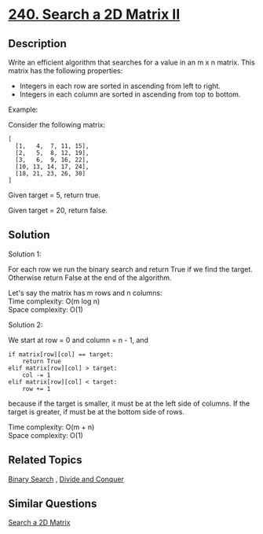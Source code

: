 # [240. Search a 2D Matrix II](https://leetcode.com/problems/search-a-2d-matrix-ii)

## Description

Write an efficient algorithm that searches for a value in an m x n matrix. This matrix has the following properties:

- Integers in each row are sorted in ascending from left to right.
- Integers in each column are sorted in ascending from top to bottom.

Example:

Consider the following matrix:

```
[
  [1,   4,  7, 11, 15],
  [2,   5,  8, 12, 19],
  [3,   6,  9, 16, 22],
  [10, 13, 14, 17, 24],
  [18, 21, 23, 26, 30]
]
```

Given target = 5, return true.

Given target = 20, return false.

## Solution

Solution 1:

For each row we run the binary search and return True if we find the target. Otherwise return False at the end of the algorithm.

Let's say the matrix has m rows and n columns:<br>
Time complexity: O(m log n)<br>
Space complexity: O(1)

Solution 2:

We start at row = 0 and column = n - 1, and 

```
if matrix[row][col] == target:
    return True
elif matrix[row][col] > target:
    col -= 1
elif matrix[row][col] < target:
    row += 1
```

because if the target is smaller, it must be at the left side of columns. If the target is greater, if must be at the bottom side of rows.

Time complexity: O(m + n)<br>
Space complexity: O(1)

## Related Topics

[Binary Search](https://leetcode.com/tag/binary-search/) , [Divide and Conquer](https://leetcode.com/tag/divide-and-conquer/) 

## Similar Questions

[Search a 2D Matrix](https://leetcode.com/problems/search-a-2d-matrix/)
